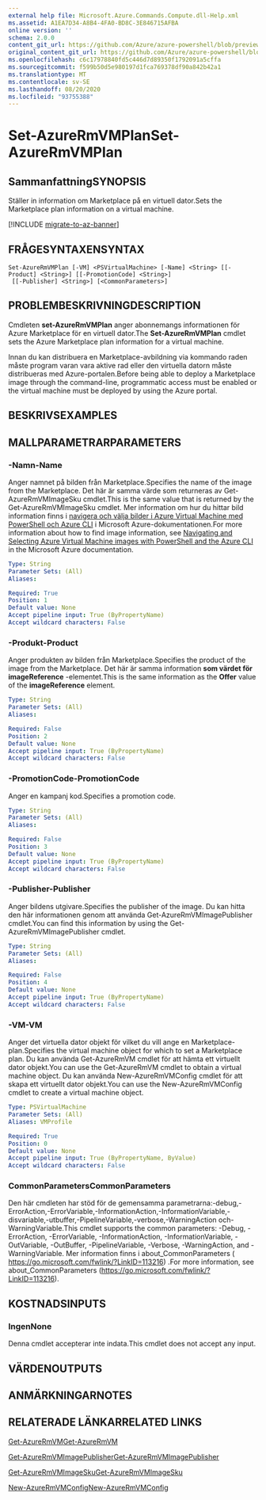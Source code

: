 ```yaml
---
external help file: Microsoft.Azure.Commands.Compute.dll-Help.xml
ms.assetid: A1EA7D34-A8B4-4FA0-BD8C-3E846715AFBA
online version: ''
schema: 2.0.0
content_git_url: https://github.com/Azure/azure-powershell/blob/preview/src/ResourceManager/Compute/Stack/Commands.Compute/help/Set-AzureRmVMPlan.md
original_content_git_url: https://github.com/Azure/azure-powershell/blob/preview/src/ResourceManager/Compute/Stack/Commands.Compute/help/Set-AzureRmVMPlan.md
ms.openlocfilehash: c6c17978840fd5c446d7d89350f1792091a5cffa
ms.sourcegitcommit: f599b50d5e980197d1fca769378df90a842b42a1
ms.translationtype: MT
ms.contentlocale: sv-SE
ms.lasthandoff: 08/20/2020
ms.locfileid: "93755388"
---
```

# <span data-ttu-id="f2478-101">Set-AzureRmVMPlan</span><span class="sxs-lookup"><span data-stu-id="f2478-101">Set-AzureRmVMPlan</span></span>

## <span data-ttu-id="f2478-102">Sammanfattning</span><span class="sxs-lookup"><span data-stu-id="f2478-102">SYNOPSIS</span></span>
<span data-ttu-id="f2478-103">Ställer in information om Marketplace på en virtuell dator.</span><span class="sxs-lookup"><span data-stu-id="f2478-103">Sets the Marketplace plan information on a virtual machine.</span></span>

[!INCLUDE [migrate-to-az-banner](../../includes/migrate-to-az-banner.md)]

## <span data-ttu-id="f2478-104">FRÅGESYNTAXEN</span><span class="sxs-lookup"><span data-stu-id="f2478-104">SYNTAX</span></span>

```
Set-AzureRmVMPlan [-VM] <PSVirtualMachine> [-Name] <String> [[-Product] <String>] [[-PromotionCode] <String>]
 [[-Publisher] <String>] [<CommonParameters>]
```

## <span data-ttu-id="f2478-105">PROBLEMBESKRIVNING</span><span class="sxs-lookup"><span data-stu-id="f2478-105">DESCRIPTION</span></span>
<span data-ttu-id="f2478-106">Cmdleten **set-AzureRmVMPlan** anger abonnemangs informationen för Azure Marketplace för en virtuell dator.</span><span class="sxs-lookup"><span data-stu-id="f2478-106">The **Set-AzureRmVMPlan** cmdlet sets the Azure Marketplace plan information for a virtual machine.</span></span>

<span data-ttu-id="f2478-107">Innan du kan distribuera en Marketplace-avbildning via kommando raden måste program varan vara aktive rad eller den virtuella datorn måste distribueras med Azure-portalen.</span><span class="sxs-lookup"><span data-stu-id="f2478-107">Before being able to deploy a Marketplace image through the command-line, programmatic access must be enabled or the virtual machine must be deployed by using the Azure portal.</span></span>

## <span data-ttu-id="f2478-108">BESKRIVS</span><span class="sxs-lookup"><span data-stu-id="f2478-108">EXAMPLES</span></span>

## <span data-ttu-id="f2478-109">MALLPARAMETRAR</span><span class="sxs-lookup"><span data-stu-id="f2478-109">PARAMETERS</span></span>

### <span data-ttu-id="f2478-110">-Namn</span><span class="sxs-lookup"><span data-stu-id="f2478-110">-Name</span></span>
<span data-ttu-id="f2478-111">Anger namnet på bilden från Marketplace.</span><span class="sxs-lookup"><span data-stu-id="f2478-111">Specifies the name of the image from the Marketplace.</span></span>
<span data-ttu-id="f2478-112">Det här är samma värde som returneras av Get-AzureRmVMImageSku cmdlet.</span><span class="sxs-lookup"><span data-stu-id="f2478-112">This is the same value that is returned by the Get-AzureRmVMImageSku cmdlet.</span></span>
<span data-ttu-id="f2478-113">Mer information om hur du hittar bild information finns i [navigera och välja bilder i Azure Virtual Machine med PowerShell och Azure CLI](https://azure.microsoft.com/documentation/articles/resource-groups-vm-searching/) i Microsoft Azure-dokumentationen.</span><span class="sxs-lookup"><span data-stu-id="f2478-113">For more information about how to find image information, see [Navigating and Selecting Azure Virtual Machine images with PowerShell and the Azure CLI](https://azure.microsoft.com/documentation/articles/resource-groups-vm-searching/) in the Microsoft Azure documentation.</span></span>

```yaml
Type: String
Parameter Sets: (All)
Aliases: 

Required: True
Position: 1
Default value: None
Accept pipeline input: True (ByPropertyName)
Accept wildcard characters: False
```

### <span data-ttu-id="f2478-114">-Produkt</span><span class="sxs-lookup"><span data-stu-id="f2478-114">-Product</span></span>
<span data-ttu-id="f2478-115">Anger produkten av bilden från Marketplace.</span><span class="sxs-lookup"><span data-stu-id="f2478-115">Specifies the product of the image from the Marketplace.</span></span>
<span data-ttu-id="f2478-116">Det här är samma information **som värdet för** **imageReference** -elementet.</span><span class="sxs-lookup"><span data-stu-id="f2478-116">This is the same information as the **Offer** value of the **imageReference** element.</span></span>

```yaml
Type: String
Parameter Sets: (All)
Aliases: 

Required: False
Position: 2
Default value: None
Accept pipeline input: True (ByPropertyName)
Accept wildcard characters: False
```

### <span data-ttu-id="f2478-117">-PromotionCode</span><span class="sxs-lookup"><span data-stu-id="f2478-117">-PromotionCode</span></span>
<span data-ttu-id="f2478-118">Anger en kampanj kod.</span><span class="sxs-lookup"><span data-stu-id="f2478-118">Specifies a promotion code.</span></span>

```yaml
Type: String
Parameter Sets: (All)
Aliases: 

Required: False
Position: 3
Default value: None
Accept pipeline input: True (ByPropertyName)
Accept wildcard characters: False
```

### <span data-ttu-id="f2478-119">-Publisher</span><span class="sxs-lookup"><span data-stu-id="f2478-119">-Publisher</span></span>
<span data-ttu-id="f2478-120">Anger bildens utgivare.</span><span class="sxs-lookup"><span data-stu-id="f2478-120">Specifies the publisher of the image.</span></span>
<span data-ttu-id="f2478-121">Du kan hitta den här informationen genom att använda Get-AzureRmVMImagePublisher cmdlet.</span><span class="sxs-lookup"><span data-stu-id="f2478-121">You can find this information by using the Get-AzureRmVMImagePublisher cmdlet.</span></span>

```yaml
Type: String
Parameter Sets: (All)
Aliases: 

Required: False
Position: 4
Default value: None
Accept pipeline input: True (ByPropertyName)
Accept wildcard characters: False
```

### <span data-ttu-id="f2478-122">-VM</span><span class="sxs-lookup"><span data-stu-id="f2478-122">-VM</span></span>
<span data-ttu-id="f2478-123">Anger det virtuella dator objekt för vilket du vill ange en Marketplace-plan.</span><span class="sxs-lookup"><span data-stu-id="f2478-123">Specifies the virtual machine object for which to set a Marketplace plan.</span></span>
<span data-ttu-id="f2478-124">Du kan använda Get-AzureRmVM cmdlet för att hämta ett virtuellt dator objekt.</span><span class="sxs-lookup"><span data-stu-id="f2478-124">You can use the Get-AzureRmVM cmdlet to obtain a virtual machine object.</span></span>
<span data-ttu-id="f2478-125">Du kan använda New-AzureRmVMConfig cmdlet för att skapa ett virtuellt dator objekt.</span><span class="sxs-lookup"><span data-stu-id="f2478-125">You can use the New-AzureRmVMConfig cmdlet to create a virtual machine object.</span></span>

```yaml
Type: PSVirtualMachine
Parameter Sets: (All)
Aliases: VMProfile

Required: True
Position: 0
Default value: None
Accept pipeline input: True (ByPropertyName, ByValue)
Accept wildcard characters: False
```

### <span data-ttu-id="f2478-126">CommonParameters</span><span class="sxs-lookup"><span data-stu-id="f2478-126">CommonParameters</span></span>
<span data-ttu-id="f2478-127">Den här cmdleten har stöd för de gemensamma parametrarna:-debug,-ErrorAction,-ErrorVariable,-InformationAction,-InformationVariable,-disvariable,-utbuffer,-PipelineVariable,-verbose,-WarningAction och-WarningVariable.</span><span class="sxs-lookup"><span data-stu-id="f2478-127">This cmdlet supports the common parameters: -Debug, -ErrorAction, -ErrorVariable, -InformationAction, -InformationVariable, -OutVariable, -OutBuffer, -PipelineVariable, -Verbose, -WarningAction, and -WarningVariable.</span></span> <span data-ttu-id="f2478-128">Mer information finns i about_CommonParameters ( https://go.microsoft.com/fwlink/?LinkID=113216) .</span><span class="sxs-lookup"><span data-stu-id="f2478-128">For more information, see about_CommonParameters (https://go.microsoft.com/fwlink/?LinkID=113216).</span></span>

## <span data-ttu-id="f2478-129">KOSTNADS</span><span class="sxs-lookup"><span data-stu-id="f2478-129">INPUTS</span></span>

### <span data-ttu-id="f2478-130">Ingen</span><span class="sxs-lookup"><span data-stu-id="f2478-130">None</span></span>
<span data-ttu-id="f2478-131">Denna cmdlet accepterar inte indata.</span><span class="sxs-lookup"><span data-stu-id="f2478-131">This cmdlet does not accept any input.</span></span>

## <span data-ttu-id="f2478-132">VÄRDEN</span><span class="sxs-lookup"><span data-stu-id="f2478-132">OUTPUTS</span></span>

## <span data-ttu-id="f2478-133">ANMÄRKNINGAR</span><span class="sxs-lookup"><span data-stu-id="f2478-133">NOTES</span></span>

## <span data-ttu-id="f2478-134">RELATERADE LÄNKAR</span><span class="sxs-lookup"><span data-stu-id="f2478-134">RELATED LINKS</span></span>

[<span data-ttu-id="f2478-135">Get-AzureRmVM</span><span class="sxs-lookup"><span data-stu-id="f2478-135">Get-AzureRmVM</span></span>](./Get-AzureRmVM.md)

[<span data-ttu-id="f2478-136">Get-AzureRmVMImagePublisher</span><span class="sxs-lookup"><span data-stu-id="f2478-136">Get-AzureRmVMImagePublisher</span></span>](./Get-AzureRmVMImagePublisher.md)

[<span data-ttu-id="f2478-137">Get-AzureRmVMImageSku</span><span class="sxs-lookup"><span data-stu-id="f2478-137">Get-AzureRmVMImageSku</span></span>](./Get-AzureRmVMImageSku.md)

[<span data-ttu-id="f2478-138">New-AzureRmVMConfig</span><span class="sxs-lookup"><span data-stu-id="f2478-138">New-AzureRmVMConfig</span></span>](./New-AzureRmVMConfig.md)
